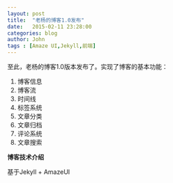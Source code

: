 ```yaml
---
layout: post
title:  "老杨的博客1.0发布"
date:   2015-02-11 23:28:00
categories: blog
author: John
tags : [Amaze UI,Jekyll,前端]
---
```


至此，老杨的博客1.0版本发布了。实现了博客的基本功能：

 1. 博客信息
 2. 博客流
 3. 时间线
 3. 标签系统
 4. 文章分类
 5. 文章归档
 6. 评论系统
 7. 文章搜索
 
**博客技术介绍**

基于Jekyll + AmazeUI